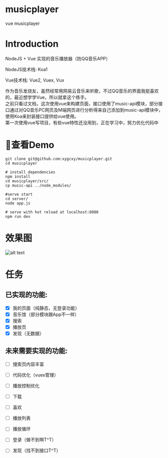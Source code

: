 # musicplayer
vue musicplayer
# Introduction
NodeJS + Vue 实现的音乐播放器（防QQ音乐APP）

NodeJS技术栈: Koa1

Vue技术栈: Vue2, Vuex, Vux

作为音乐发烧友，虽然经常用网易云音乐来听歌，不过QQ音乐的界面我挺喜欢的，最近想学学Vue，所以就拿这个练手。</br>
之前只看过文档，这次使用vue来构建页面，接口使用了music-api模块，部分接口通过对QQ音乐PC网页及M端网页进行分析得来自己添加到music-api模块中，使用Koa来封装接口提供给vue使用。</br>
第一次使用vue写项目，有些vue特性还没用到，正在学习中，努力优化代码中

# 查看Demo
    git clone git@github.com:xygcxy/musicplayer.git
    cd musicplayer

    # install dependencies
    npm install
    cd musicplayer/src/
    cp music-api ../node_modules/

    #serve start
    cd server/
    node app.js

    # serve with hot reload at localhost:8080
    npm run dev
# 效果图
![alt text](./src/assets/demo.gif "Demo")

# 任务
## 已实现的功能:

- [x] 我的页面（纯静态，无登录功能）
- [x] 音乐馆（部分模块跟App不一样）
- [x] 搜索
- [x] 播放页
- [x] 发现（无数据）

## 未来需要实现的功能:

- [ ] 搜索页内容丰富
- [ ] 代码优化（vuex管理）
- [ ] 播放控制优化
- [ ] 下载
- [ ] 喜欢
- [ ] 播放列表
- [ ] 播放循环
- [ ] 登录（做不到啊T^T）
- [ ] 发现（找不到接口T^T）






